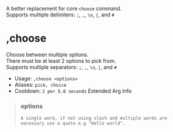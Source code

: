 A better replacement for core `choose` command.<br/>Supports multiple delimiters: `;`, `,`, `\n`, `|`, and `#`

# ,choose
Choose between multiple options.<br/>
There must be at least 2 options to pick from.<br/>
Supports multiple separators: `;`, `,`, `\n`, `|`, and `#`<br/>
 - Usage: `,choose <options>`
 - Aliases: `pick, choice`
 - Cooldown: `2 per 5.0 seconds`
Extended Arg Info
> ### options
> ```
> A single word, if not using slash and multiple words are necessary use a quote e.g "Hello world".
> ```
